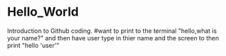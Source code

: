 # Hello_World
Introduction to Github coding.
#want to print to the terminal "hello,what is your name?" and then have user type in thier name and the screen to then print "hello 'user'"
